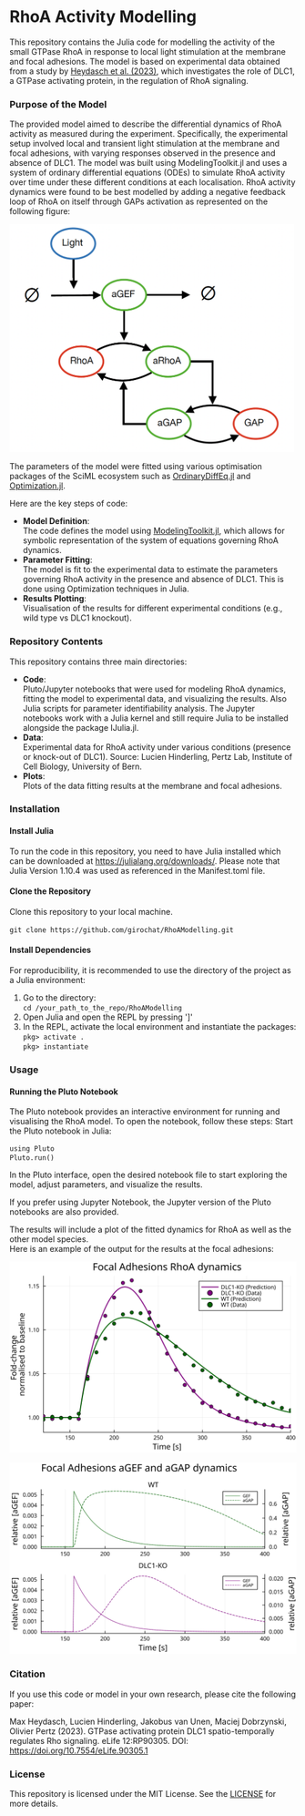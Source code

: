 # RhoA Activity Modelling

This repository contains the Julia code for modelling the activity of the small GTPase RhoA in response to local light stimulation at the membrane and focal adhesions. 
The model is based on experimental data obtained from a study by [Heydasch et al. (2023)](https://doi.org/10.7554/eLife.90305.1), which investigates the role of DLC1, a GTPase activating protein, in the regulation of RhoA signaling.

### Purpose of the Model

The provided model aimed to describe the differential dynamics of RhoA activity as measured during the experiment. Specifically, the experimental setup involved local and transient light 
stimulation at the membrane and focal adhesions, with varying responses observed in the presence and absence of DLC1. The model was built using ModelingToolkit.jl and uses a system of 
ordinary differential equations (ODEs) to simulate RhoA activity over time under these different conditions at each localisation. RhoA activity dynamics were found to be best modelled 
by adding a negative feedback loop of RhoA on itself through GAPs activation as represented on the following figure:

<img src="./Plots/model_schematics.png" alt="Alt Text" width="500" height="400">

The parameters of the model were fitted using various optimisation packages of the SciML ecosystem such as [OrdinaryDiffEq.jl](https://docs.sciml.ai/OrdinaryDiffEq/stable/) 
and [Optimization.jl](https://docs.sciml.ai/Optimization/stable/).

Here are the key steps of code:
- **Model Definition**:  
  The code defines the model using [ModelingToolkit.jl](https://docs.sciml.ai/ModelingToolkit/stable/), which allows for symbolic representation of the system of equations governing RhoA dynamics.
- **Parameter Fitting**:  
 The model is fit to the experimental data to estimate the parameters governing RhoA activity in the presence and absence of DLC1.
  This is done using Optimization techniques in Julia.
- **Results Plotting**:  
  Visualisation of the results for different experimental conditions (e.g., wild type vs DLC1 knockout).

### Repository Contents

This repository contains three main directories:

- **Code**:  
  Pluto/Jupyter notebooks that were used for modeling RhoA dynamics, fitting the model to experimental data, and visualizing the results. Also Julia scripts for parameter identifiability analysis. The Jupyter notebooks work with a Julia kernel and still require Julia to be installed alongside the package IJulia.jl. 
- **Data**:  
    Experimental data for RhoA activity under various conditions (presence or knock-out of DLC1). Source: Lucien Hinderling, Pertz Lab, Institute of Cell Biology, University of Bern.
- **Plots**:  
    Plots of the data fitting results at the membrane and focal adhesions.

### Installation

#### Install Julia
To run the code in this repository, you need to have Julia installed which can be downloaded at https://julialang.org/downloads/. Please note that Julia Version 1.10.4 was used as referenced
in the Manifest.toml file.

#### Clone the Repository

Clone this repository to your local machine.

  `git clone https://github.com/girochat/RhoAModelling.git`

#### Install Dependencies
For reproducibility, it is recommended to use the directory of the project as a Julia environment: 
1. Go to the directory:  
   `cd /your_path_to_the_repo/RhoAModelling`
2. Open Julia and open the REPL by pressing ']'  
3. In the REPL, activate the local environment and instantiate the packages:  
   `pkg> activate .`  
   `pkg> instantiate`

### Usage
#### Running the Pluto Notebook

The Pluto notebook provides an interactive environment for running and visualising the RhoA model. To open the notebook, follow these steps:
Start the Pluto notebook in Julia:  

    using Pluto
    Pluto.run()

In the Pluto interface, open the desired notebook file to start exploring the model, adjust parameters, and visualize the results.

If you prefer using Jupyter Notebook, the Jupyter version of the Pluto notebooks are also provided.

The results will include a plot of the fitted dynamics for RhoA as well as the other model species.  
Here is an example of the output for the results at the focal adhesions:  

![Alt text](./Plots/FA_plot_linear.svg)  

![Alt text](./Plots/FA_all_plot_sharex_linear.svg)


### Citation
If you use this code or model in your own research, please cite the following paper:

Max Heydasch, Lucien Hinderling, Jakobus van Unen, Maciej Dobrzynski, Olivier Pertz (2023). GTPase activating protein DLC1 spatio-temporally regulates Rho signaling. 
eLife 12:RP90305. DOI: https://doi.org/10.7554/eLife.90305.1 

### License

This repository is licensed under the MIT License. See the [LICENSE](./LICENSE.txt) for more details.
